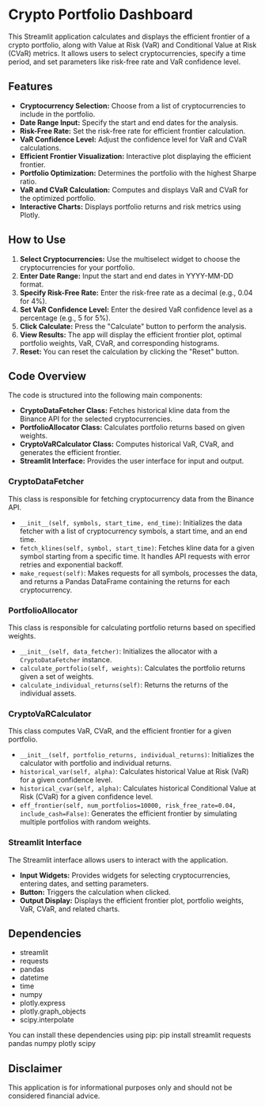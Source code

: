 # Crypto Portfolio Dashboard

This Streamlit application calculates and displays the efficient frontier of a crypto portfolio, along with Value at Risk (VaR) and Conditional Value at Risk (CVaR) metrics. It allows users to select cryptocurrencies, specify a time period, and set parameters like risk-free rate and VaR confidence level.

## Features

-   **Cryptocurrency Selection:** Choose from a list of cryptocurrencies to include in the portfolio.
-   **Date Range Input:** Specify the start and end dates for the analysis.
-   **Risk-Free Rate:** Set the risk-free rate for efficient frontier calculation.
-   **VaR Confidence Level:** Adjust the confidence level for VaR and CVaR calculations.
-   **Efficient Frontier Visualization:** Interactive plot displaying the efficient frontier.
-   **Portfolio Optimization:** Determines the portfolio with the highest Sharpe ratio.
-   **VaR and CVaR Calculation:** Computes and displays VaR and CVaR for the optimized portfolio.
-   **Interactive Charts:** Displays portfolio returns and risk metrics using Plotly.

## How to Use

1.  **Select Cryptocurrencies:** Use the multiselect widget to choose the cryptocurrencies for your portfolio.
2.  **Enter Date Range:** Input the start and end dates in YYYY-MM-DD format.
3.  **Specify Risk-Free Rate:** Enter the risk-free rate as a decimal (e.g., 0.04 for 4%).
4.  **Set VaR Confidence Level:** Enter the desired VaR confidence level as a percentage (e.g., 5 for 5%).
5.  **Click Calculate:** Press the "Calculate" button to perform the analysis.
6.  **View Results:** The app will display the efficient frontier plot, optimal portfolio weights, VaR, CVaR, and corresponding histograms.
7.  **Reset:** You can reset the calculation by clicking the "Reset" button.

## Code Overview

The code is structured into the following main components:

*   **CryptoDataFetcher Class:** Fetches historical kline data from the Binance API for the selected cryptocurrencies.
*   **PortfolioAllocator Class:** Calculates portfolio returns based on given weights.
*   **CryptoVaRCalculator Class:** Computes historical VaR, CVaR, and generates the efficient frontier.
*   **Streamlit Interface:** Provides the user interface for input and output.

### CryptoDataFetcher

This class is responsible for fetching cryptocurrency data from the Binance API.

*   `__init__(self, symbols, start_time, end_time)`: Initializes the data fetcher with a list of cryptocurrency symbols, a start time, and an end time.
*   `fetch_klines(self, symbol, start_time)`: Fetches kline data for a given symbol starting from a specific time. It handles API requests with error retries and exponential backoff.
*   `make_request(self)`: Makes requests for all symbols, processes the data, and returns a Pandas DataFrame containing the returns for each cryptocurrency.

### PortfolioAllocator

This class is responsible for calculating portfolio returns based on specified weights.

*   `__init__(self, data_fetcher)`: Initializes the allocator with a `CryptoDataFetcher` instance.
*   `calculate_portfolio(self, weights)`: Calculates the portfolio returns given a set of weights.
*   `calculate_individual_returns(self)`: Returns the returns of the individual assets.

### CryptoVaRCalculator

This class computes VaR, CVaR, and the efficient frontier for a given portfolio.

*   `__init__(self, portfolio_returns, individual_returns)`: Initializes the calculator with portfolio and individual returns.
*   `historical_var(self, alpha)`: Calculates historical Value at Risk (VaR) for a given confidence level.
*   `historical_cvar(self, alpha)`: Calculates historical Conditional Value at Risk (CVaR) for a given confidence level.
*   `eff_frontier(self, num_portfolios=10000, risk_free_rate=0.04, include_cash=False)`: Generates the efficient frontier by simulating multiple portfolios with random weights.

### Streamlit Interface

The Streamlit interface allows users to interact with the application.

*   **Input Widgets:** Provides widgets for selecting cryptocurrencies, entering dates, and setting parameters.
*   **Button:** Triggers the calculation when clicked.
*   **Output Display:** Displays the efficient frontier plot, portfolio weights, VaR, CVaR, and related charts.

## Dependencies

*   streamlit
*   requests
*   pandas
*   datetime
*   time
*   numpy
*   plotly.express
*   plotly.graph_objects
*   scipy.interpolate

You can install these dependencies using pip:
pip install streamlit requests pandas numpy plotly scipy


## Disclaimer

This application is for informational purposes only and should not be considered financial advice.
